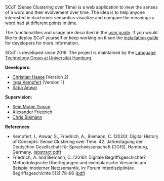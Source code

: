 SCoT (Sense Clustering over Time) is a web application to view the senses of a word and their evolvement over time. The idea is to help anyone interested in diachronic semantics visualize and compare the meanings a word had at different points in time.

The functionalities and usage are described in the [user guide](userGuide.md). If you would like to deploy SCoT yourself or keep working on it see the [installation guide](installationGuide.md) for developers for more information.

SCoT is developed since 2019. The project is maintained by the [Language Technology Group at Universität Hamburg](https://www.inf.uni-hamburg.de/en/inst/ab/lt/home.html).

**Developers:**
* [Christian Haase](https://www2.informatik.uni-hamburg.de/fiona/pers.php?lang=de#haase) [Version 2]
* [Inga Kempfert](https://github.com/IngaKe) [Version 1]
* [Saba Anwar](https://www.inf.uni-hamburg.de/en/inst/ab/lt/people/saba-anwar.html)

**Supervision:**
* [Seid Muhie Yimam](https://seyyaw.github.io/)
* [Alexander Friedrich](https://www.philosophie.tu-darmstadt.de/institut_phil/mitarbeiter_innen_phil/wissenschaftlichemitarbeiter_innen_phil/friedrich_pwt/index.de.jsp)
* [Chris Biemann](https://www.inf.uni-hamburg.de/en/inst/ab/lt/people/chris-biemann.html)


**References:**
* Kempfert, I., Anwar, S., Friedrich, A., Biemann, C. (2020): Digital History of Concepts: Sense Clustering over Time. 42. Jahrestagung der Deutschen Gesellschaft für Sprachwissenschaft (DGfS), Hamburg, Germany. ([abstract pdf](https://www.inf.uni-hamburg.de/en/inst/ab/lt/publications/2020-kempfertetal-dgfs-scot.pdf))
* Friedrich, A. and Biemann, C. (2016): Digitale Begriffsgeschichte? Methodologische Überlegungen und exemplarische Versuche am Beispiel moderner Netzsemantik, in: Forum Interdisziplinäre Begriffsgeschichte 5(2):78-96 ([pdf](https://www.zfl-berlin.org/files/zfl/downloads/publikationen/forum_begriffsgeschichte/ZfL_FIB_5_2016_2_FriedrichBiemann.pdf))
